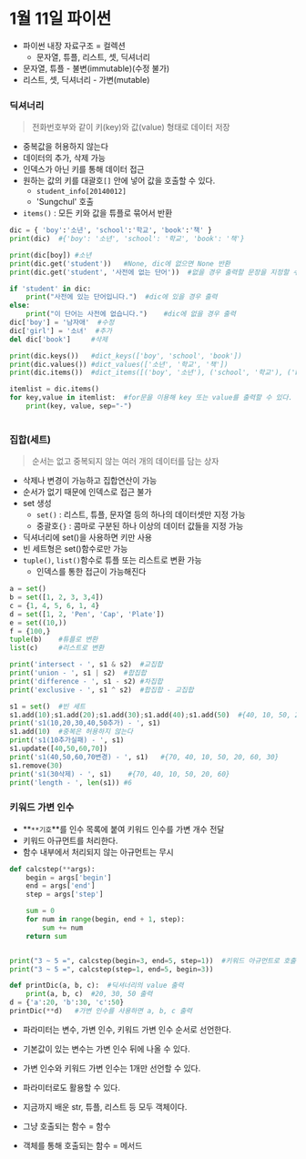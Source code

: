 # 1월 11일 파이썬

- 파이썬 내장 자료구조 = 컬렉션
  - 문자열, 튜플, 리스트, 셋, 딕셔너리
- 문자열, 튜플 - 불변(immutable)(수정 불가)
- 리스트, 셋, 딕셔너리 - 가변(mutable)



### 딕셔너리

> 전화번호부와 같이 키(key)와 값(value) 형태로 데이터 저장

- 중복값을 허용하지 않는다
- 데이터의 추가, 삭제 가능
- 인덱스가 아닌 키를 통해 데이터 접근
- 원하는 값의 키를 대괄호`[]` 안에 넣어 값을 호출할 수 있다.
  - `student_info[20140012]`
  - 'Sungchul' 호출
- `items()` : 모든 키와 값을 튜플로 묶어서 반환

```python
dic = { 'boy':'소년', 'school':'학교', 'book':'책' }
print(dic)	#{'boy': '소년', 'school': '학교', 'book': '책'}

print(dic[boy])	#소년
print(dic.get('student'))	#None, dic에 없으면 None 반환
print(dic.get('student', '사전에 없는 단어'))	#없을 경우 출력할 문장을 지정할 수 있다.

if 'student' in dic:
    print("사전에 있는 단어입니다.")	#dic에 있을 경우 출력
else:
    print("이 단어는 사전에 없습니다.")	#dic에 없을 경우 출력
dic['boy'] = '남자애'	#수정
dic['girl'] = '소녀'	#추가
del dic['book']		#삭제

print(dic.keys())	#dict_keys(['boy', 'school', 'book'])
print(dic.values())	#dict_values(['소년', '학교', '책'])
print(dic.items())	#dict_items([('boy', '소년'), ('school', '학교'), ('book', '책')])

itemlist = dic.items()
for key,value in itemlist:	#for문을 이용해 key 또는 value를 출력할 수 있다.
    print(key, value, sep="-")
   
```





### 집합(세트)

> 순서는 없고 중복되지 않는 여러 개의 데이터를 담는 상자

- 삭제나 변경이 가능하고 집합연산이 가능
- 순서가 없기 때문에 인덱스로 접근 불가
- set 생성
  - `set()` : 리스트, 튜플, 문자열 등의 하나의 데이터셋만 지정 가능
  - 중괄호`{}` : 콤마로 구분된 하나 이상의 데이터 값들을 지정 가능
- 딕셔너리에 set()을 사용하면 키만 사용
- 빈 세트형은 set()함수로만 가능
- `tuple()`, `list()`함수로 튜플 또는 리스트로 변환 가능
  - 인덱스를 통한 접근이 가능해진다

```python
a = set()
b = set([1, 2, 3, 3,4])
c = {1, 4, 5, 6, 1, 4}
d = set([1, 2, 'Pen', 'Cap', 'Plate'])
e = set((10,))
f = {100,}
tuple(b)	#튜플로 변환
list(c)		#리스트로 변환

print('intersect - ', s1 & s2)  #교집합
print('union - ', s1 | s2)  #합집합
print('difference - ', s1 - s2) #차집합
print('exclusive - ', s1 ^ s2)  #합집합 - 교집합

s1 = set()	#빈 세트
s1.add(10);s1.add(20);s1.add(30);s1.add(40);s1.add(50)	#{40, 10, 50, 20, 30}
print('s1(10,20,30,40,50추가) - ', s1)
s1.add(10)	#중복은 허용하지 않는다
print('s1(10추가실패) - ', s1)
s1.update([40,50,60,70])
print('s1(40,50,60,70변경) - ', s1)	#{70, 40, 10, 50, 20, 60, 30}
s1.remove(30)
print('s1(30삭제) - ', s1)	#{70, 40, 10, 50, 20, 60}
print('length - ', len(s1))	#6
```







### 키워드 가변 인수

- **`**기호`**를 인수 목록에 붙여 키워드 인수를 가변 개수 전달
- 키워드 아규먼트를 처리한다.
- 함수 내부에서 처리되지 않는 아규먼트는 무시

```python
def calcstep(**args):
    begin = args['begin']
    end = args['end']
    step = args['step']

    sum = 0
    for num in range(begin, end + 1, step):
        sum += num
    return sum


print("3 ~ 5 =", calcstep(begin=3, end=5, step=1))	#키워드 아규먼트로 호출해야 한다.
print("3 ~ 5 =", calcstep(step=1, end=5, begin=3))

def printDic(a, b, c):	#딕셔너리의 value 출력
    print(a, b, c)	#20, 30, 50 출력
d = {'a':20, 'b':30, 'c':50}
printDic(**d)	#가변 인수를 사용하면 a, b, c 출력
```

- 파라미터는 변수, 가변 인수, 키워드 가변 인수 순서로 선언한다.
- 기본값이 있는 변수는 가변 인수 뒤에 나올 수 있다.
- 가변 인수와 키워드 가변 인수는 1개만 선언할 수 있다.
- 파라미터로도 활용할 수 있다.





- 지금까지 배운 str, 튜플, 리스트 등 모두 객체이다.
- 그냥 호출되는 함수 = 함수
- 객체를 통해 호출되는 함수 = 메서드